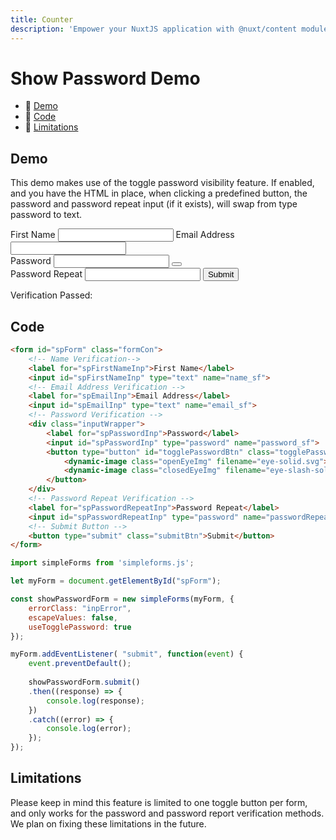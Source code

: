 ```yaml
---
title: Counter
description: 'Empower your NuxtJS application with @nuxt/content module: write in a content/ directory and fetch your Markdown, JSON, YAML and CSV files through a MongoDB like API, acting as a Git-based Headless CMS.'
---
```


# Show Password Demo

- 🔗 [Demo](#demo)
- 🔗 [Code](#code)
- 🔗 [Limitations](#limitations)

## Demo

This demo makes use of the toggle password visibility feature. If enabled, and you have the HTML in place, when clicking a predefined button, the password and password repeat input (if it exists), will swap from type password to text.

<form id="spForm" class="formCon">
    <!-- Name Verification--> 
    <label for="spFirstNameInp">First Name</label>
    <input class="inputStyle" id="spFirstNameInp" type="text" name="name_sf">
    <!-- Email Address Verification -->
    <label for="spEmailInp">Email Address</label>
    <input class="inputStyle"  id="spEmailInp" type="text" name="email_sf">
    <!-- Password Verification -->
    <div class="inputWrapper">
        <label for="spPasswordInp">Password</label>
        <input class="inputStyle passwordInp" id="spPasswordInp" type="password" name="password_sf"> 
        <button type="button" id="togglePasswordBtn" class="togglePasswordBtn">
            <dynamic-image class="openEyeImg" filename="eye-solid.svg"></dynamic-image>
            <dynamic-image class="closedEyeImg" filename="eye-slash-solid.svg"></dynamic-image>
        </button>
    </div>
    <!-- Password Repeat Verification -->
    <label for="spPasswordRepeatInp">Password Repeat</label>
    <input class="inputStyle" id="spPasswordRepeatInp" type="password" name="passwordRepeat_sf">
    <!-- Submit Button -->
    <button type="submit" class="submitBtn">Submit</button>
</form>

<div id="cResultsCon" class="resultsContainer"> 
  <p class="verificationPassedP">Verification Passed: <span id="cVerificationPassed"></span></p>
  <div class="jsonCon">
    <p id="cResultsP"></p>
  </div>
</div>

## Code

<code-group>
  <code-block label="HTML" active>

```html
<form id="spForm" class="formCon">
    <!-- Name Verification--> 
    <label for="spFirstNameInp">First Name</label>
    <input id="spFirstNameInp" type="text" name="name_sf">
    <!-- Email Address Verification -->
    <label for="spEmailInp">Email Address</label>
    <input id="spEmailInp" type="text" name="email_sf">
    <!-- Password Verification -->
    <div class="inputWrapper">
        <label for="spPasswordInp">Password</label>
        <input id="spPasswordInp" type="password" name="password_sf"> 
        <button type="button" id="togglePasswordBtn" class="togglePasswordBtn">
            <dynamic-image class="openEyeImg" filename="eye-solid.svg"></dynamic-image>
            <dynamic-image class="closedEyeImg" filename="eye-slash-solid.svg"></dynamic-image>
        </button>
    </div>
    <!-- Password Repeat Verification -->
    <label for="spPasswordRepeatInp">Password Repeat</label>
    <input id="spPasswordRepeatInp" type="password" name="passwordRepeat_sf">
    <!-- Submit Button -->
    <button type="submit" class="submitBtn">Submit</button>
</form>
```
  </code-block>
  <code-block label="Javascript">

```javascript
import simpleForms from 'simpleforms.js';

let myForm = document.getElementById("spForm");

const showPasswordForm = new simpleForms(myForm, {
    errorClass: "inpError",
    escapeValues: false,
    useTogglePassword: true
});

myForm.addEventListener( "submit", function(event) {
    event.preventDefault();
    
    showPasswordForm.submit()
    .then((response) => {
        console.log(response);
    })
    .catch((error) => {
        console.log(error);
    });
});
```
  </code-block>
</code-group>

## Limitations

Please keep in mind this feature is limited to one toggle button per form, and only works for the password and password report verification methods. We plan on fixing these limitations in the future.